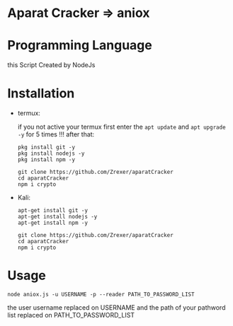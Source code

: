 # Aparat Cracker => aniox 

# Programming Language
this Script Created by NodeJs 

# Installation 

+ termux:

  if you not active your termux first enter the `apt update` and `apt upgrade -y` for 5 times !!!
  after that:
    ```
    pkg install git -y
    pkg install nodejs -y
    pkg install npm -y

    git clone https://github.com/Zrexer/aparatCracker
    cd aparatCracker
    npm i crypto
    ```
+ Kali:
  ```
  apt-get install git -y
  apt-get install nodejs -y
  apt-get install npm -y

  git clone https://github.com/Zrexer/aparatCracker
  cd aparatCracker
  npm i crypto
  ```
# Usage

`node aniox.js -u USERNAME -p --reader PATH_TO_PASSWORD_LIST`

the user username replaced on USERNAME and the path of your pathword list replaced on PATH_TO_PASSWORD_LIST


